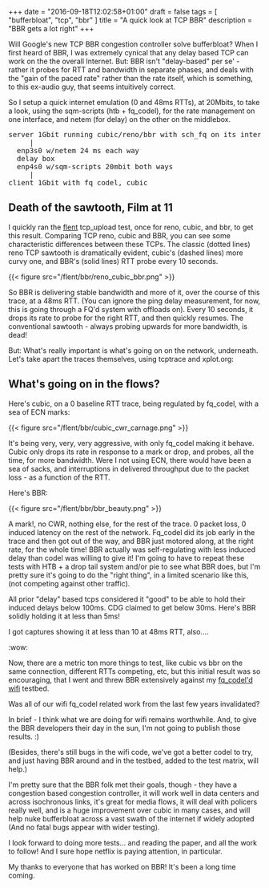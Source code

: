 +++
date = "2016-09-18T12:02:58+01:00"
draft = false
tags = [ "bufferbloat", "tcp", "bbr" ]
title = "A quick look at TCP BBR"
description = "BBR gets a lot right"
+++

Will Google's new TCP BBR congestion controller solve bufferbloat?
When I first heard of BBR, I was extremely cynical that any delay
based TCP can work on the the overall Internet. But: BBR isn't
"delay-based" per se' - rather it probes for RTT and bandwidth in
separate phases, and deals with the "gain of the paced rate" rather
than the rate itself, which is something, to this ex-audio guy, that
seems intuitively correct.

So I setup a quick internet emulation (0 and 48ms RTTs), at 20Mbits,
to take a look, using the sqm-scripts (htb + fq_codel), for the rate
management on one interface, and netem (for delay) on the other on the
middlebox.

<pre>
server 1Gbit running cubic/reno/bbr with sch_fq on its interfaces
     |
  enp3s0 w/netem 24 ms each way
  delay box
  enp4s0 w/sqm-scripts 20mbit both ways
     |
client 1Gbit with fq_codel, cubic
</pre>

## Death of the sawtooth, Film at 11

I quickly ran the [flent](https://flent.org) tcp_upload test, once for
reno, cubic, and bbr, to get this result. Comparing TCP reno, cubic
and BBR, you can see some characteristic differences between these
TCPs. The classic (dotted lines) reno TCP sawtooth is dramatically
evident, cubic's (dashed lines) more curvy one, and BBR's (solid
lines) RTT probe every 10 seconds.

{{< figure src="/flent/bbr/reno_cubic_bbr.png" >}}

So BBR is delivering stable bandwidth and more of it, over the course
of this trace, at a 48ms RTT. (You can ignore the ping delay
measurement, for now, this is going through a FQ'd system with
offloads on). Every 10 seconds, it drops its rate to probe for the
right RTT, and then quickly resumes. The conventional sawtooth -
always probing upwards for more bandwidth, is dead!

But: What's really important is what's going on on the network,
underneath. Let's take apart the traces themselves, using tcptrace and
xplot.org:

## What's going on in the flows?

Here's cubic, on a 0 baseline RTT trace, being regulated by fq_codel,
with a sea of ECN marks:

{{< figure src="/flent/bbr/cubic_cwr_carnage.png" >}}

It's being very, very, very aggressive, with only fq_codel making it
behave. Cubic only drops its rate in response to a mark or drop, and
probes, all the time, for more bandwidth. Were I not using ECN, there
would have been a sea of sacks, and interruptions in delivered
throughput due to the packet loss - as a function of the RTT.

Here's BBR:

{{< figure src="/flent/bbr/bbr_beauty.png" >}}

A mark!, no CWR, nothing else, for the rest of the trace. 0 packet
loss, 0 induced latency on the rest of the network. Fq_codel did its
job early in the trace and then got out of the way, and BBR just
motored along, at the right rate, for the whole time! BBR actually was
self-regulating with less induced delay than codel was willing to give
it! I'm going to have to repeat these tests with HTB + a drop tail
system and/or pie to see what BBR does, but I'm pretty sure it's going
to do the "right thing", in a limited scenario like this, (not
competing against other traffic).

All prior "delay" based tcps considered it "good" to be able to hold
their induced delays below 100ms. CDG claimed to get below
30ms. Here's BBR solidly holding it at less than 5ms!

I got captures showing it at less than 10 at 48ms RTT, also....

:wow:

Now, there are a metric ton more things to test, like cubic vs bbr on
the same connection, different RTTs competing, etc, but this initial
result was so encouraging, that I went and threw BBR extensively
against my [fq_codel'd wifi](/tags/ath9k) testbed.

Was all of our wifi fq_codel related work from the last few years invalidated?

In brief - I think what we are doing for wifi remains worthwhile. And,
to give the BBR developers their day in the sun, I'm not going to
publish those results. :)

(Besides, there's still bugs in the wifi code, we've got a better codel
to try, and just having BBR around and in the testbed, added to the
test matrix, will help.)

I'm pretty sure that the BBR folk met their goals, though - they have
a congestion based congestion controller, it will work well in data
centers and across isochronous links, it's great for media flows, it
will deal with policers really well, and is a huge improvement over
cubic in many cases, and will help nuke bufferbloat across a vast
swath of the internet if widely adopted (And no fatal bugs appear with
wider testing).

I look forward to doing more tests... and reading the paper, and all
the work to follow! And I sure hope netflix is paying attention, in
particular.

My thanks to everyone that has worked on BBR! It's been a long time coming.